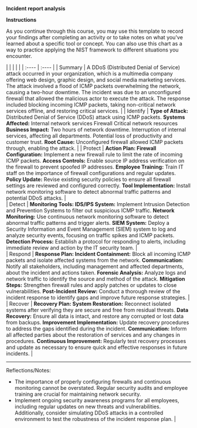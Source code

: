 **Incident report analysis**

**Instructions**

As you continue through this course, you may use this template to record your findings after completing an activity or to take notes on what you've learned about a specific tool or concept. You can also use this chart as a way to practice applying the NIST framework to different situations you encounter.

| | | | |
| :---- | :---- |
| Summary | A DDoS (Distributed Denial of Service) attack occurred in your organization, which is a multimedia company offering web design, graphic design, and social media marketing services. The attack involved a flood of ICMP packets overwhelming the network, causing a two-hour downtime. The incident was due to an unconfigured firewall that allowed the malicious actor to execute the attack. The response included blocking incoming ICMP packets, taking non-critical network services offline, and restoring critical services. |
| Identify | **Type of Attack:** Distributed Denial of Service (DDoS) attack using ICMP packets. **Systems Affected:** Internal network services Firewall Critical network resources **Business Impact:** Two hours of network downtime. Interruption of internal services, affecting all departments. Potential loss of productivity and customer trust. **Root Cause:** Unconfigured firewall allowed ICMP packets through, enabling the attack. | 
| Protect | **Action Plan: Firewall Configuration:** Implement a new firewall rule to limit the rate of incoming ICMP packets. **Access Controls:** Enable source IP address verification on the firewall to prevent spoofed IP addresses. **Employee Training:** Train IT staff on the importance of firewall configurations and regular updates. **Policy Update:** Revise existing security policies to ensure all firewall settings are reviewed and configured correctly. **Tool Implementation:** Install network monitoring software to detect abnormal traffic patterns and potential DDoS attacks. |  
| Detect | **Monitoring Tools: IDS/IPS System:** Implement Intrusion Detection and Prevention Systems to filter out suspicious ICMP traffic. **Network Monitoring:** Use continuous network monitoring software to detect abnormal traffic patterns and trigger alerts. **SIEM System:** Deploy a Security Information and Event Management (SIEM) system to log and analyze security events, focusing on traffic spikes and ICMP packets. **Detection Process:** Establish a protocol for responding to alerts, including immediate review and action by the IT security team. |  
| Respond | **Response Plan: Incident Containment:** Block all incoming ICMP packets and isolate affected systems from the network. **Communication:** Notify all stakeholders, including management and affected departments, about the incident and actions taken. **Forensic Analysis:** Analyze logs and network traffic to identify the source and method of the attack. **Mitigation Steps:** Strengthen firewall rules and apply patches or updates to close vulnerabilities. **Post-Incident Review:** Conduct a thorough review of the incident response to identify gaps and improve future response strategies. |  
| Recover | **Recovery Plan: System Restoration:** Reconnect isolated systems after verifying they are secure and free from residual threats. **Data Recovery:** Ensure all data is intact, and restore any corrupted or lost data from backups. **Improvement Implementation:** Update recovery procedures to address the gaps identified during the incident. **Communication:** Inform all affected parties about the restoration of services and any changes in procedures. **Continuous Improvement:** Regularly test recovery processes and update as necessary to ensure quick and effective responses in future incidents. |  

---

Reflections/Notes:
- The importance of properly configuring firewalls and continuous monitoring cannot be overstated. Regular security audits and employee training are crucial for maintaining network security.
- Implement ongoing security awareness programs for all employees, including regular updates on new threats and vulnerabilities. Additionally, consider simulating DDoS attacks in a controlled environment to test the robustness of the incident response plan. |

